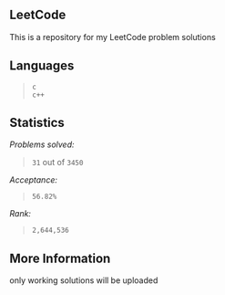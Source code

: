 
LeetCode
--------

This is a repository for my LeetCode problem solutions

Languages
---------

> `c`  
> `c++`


Statistics
----------

*Problems solved:*   

> `31`  out of `3450`

*Acceptance:*

> `56.82%`

*Rank:*

> `2,644,536`

More Information
-----------------

only working solutions will be uploaded
